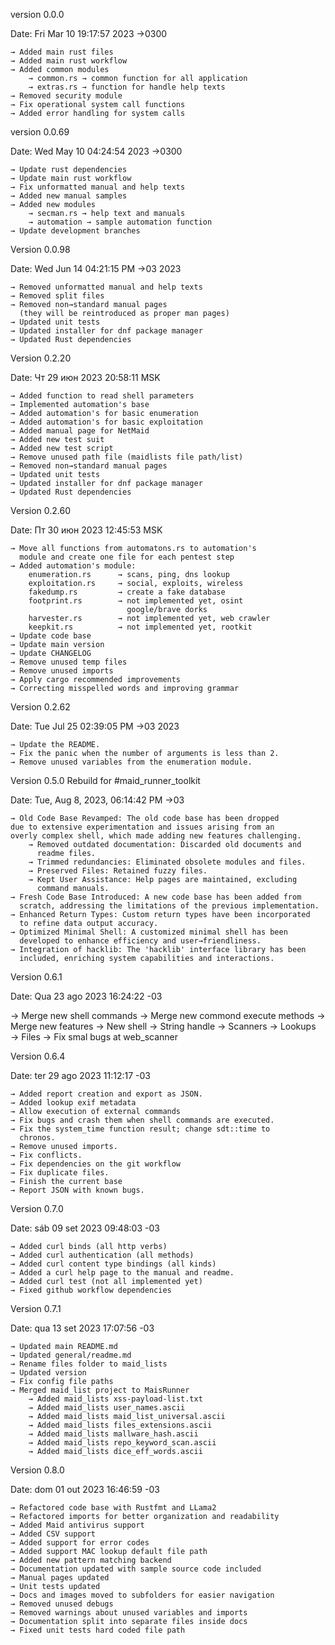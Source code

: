 version 0.0.0

Date: Fri Mar 10 19:17:57 2023 →0300 

    → Added main rust files
    → Added main rust workflow
    → Added common modules
        → common.rs → common function for all application
        → extras.rs → function for handle help texts
    → Removed security module
    → Fix operational system call functions
    → Added error handling for system calls

version 0.0.69

Date: Wed May 10 04:24:54 2023 →0300

    → Update rust dependencies
    → Update main rust workflow
    → Fix unformatted manual and help texts
    → Added new manual samples
    → Added new modules
        → secman.rs → help text and manuals
        → automation → sample automation function
    → Update development branches

Version 0.0.98 

Date: Wed Jun 14 04:21:15 PM →03 2023

    → Removed unformatted manual and help texts
    → Removed split files
    → Removed non→standard manual pages 
      (they will be reintroduced as proper man pages)
    → Updated unit tests
    → Updated installer for dnf package manager
    → Updated Rust dependencies

Version 0.2.20

Date: Чт 29 июн 2023 20:58:11 MSK

    → Added function to read shell parameters
    → Implemented automation's base
    → Added automation's for basic enumeration 
    → Added automation's for basic exploitation
    → Added manual page for NetMaid
    → Added new test suit
    → Added new test script
    → Remove unused path file (maidlists file path/list) 
    → Removed non→standard manual pages
    → Updated unit tests
    → Updated installer for dnf package manager
    → Updated Rust dependencies


Version 0.2.60

Date: Пт 30 июн 2023 12:45:53 MSK

    → Move all functions from automatons.rs to automation's 
      module and create one file for each pentest step
    → Added automation's module:
        enumeration.rs      → scans, ping, dns lookup
        exploitation.rs     → social, exploits, wireless
        fakedump.rs         → create a fake database
        footprint.rs        → not implemented yet, osint 
                              google/brave dorks
        harvester.rs        → not implemented yet, web crawler
        keepkit.rs          → not implemented yet, rootkit
    → Update code base
    → Update main version
    → Update CHANGELOG
    → Remove unused temp files
    → Remove unused imports
    → Apply cargo recommended improvements
    → Correcting misspelled words and improving grammar

Version 0.2.62

Date: Tue Jul 25 02:39:05 PM →03 2023

    → Update the README.
    → Fix the panic when the number of arguments is less than 2.
    → Remove unused variables from the enumeration module.

Version 0.5.0 Rebuild for #maid_runner_toolkit

Date: Tue, Aug 8, 2023, 06:14:42 PM →03

    → Old Code Base Revamped: The old code base has been dropped 
    due to extensive experimentation and issues arising from an 
    overly complex shell, which made adding new features challenging.
        → Removed outdated documentation: Discarded old documents and 
          readme files.
        → Trimmed redundancies: Eliminated obsolete modules and files.
        → Preserved Files: Retained fuzzy files.
        → Kept User Assistance: Help pages are maintained, excluding 
          command manuals.
    → Fresh Code Base Introduced: A new code base has been added from 
      scratch, addressing the limitations of the previous implementation.
    → Enhanced Return Types: Custom return types have been incorporated 
      to refine data output accuracy.
    → Optimized Minimal Shell: A customized minimal shell has been 
      developed to enhance efficiency and user→friendliness.
    → Integration of hacklib: The 'hacklib' interface library has been 
      included, enriching system capabilities and interactions.

Version 0.6.1

Date: Qua 23 ago 2023 16:24:22 -03

  → Merge new shell commands
	→ Merge new commond execute methods
	→ Merge new features
		→ New shell
		→ String handle
		→ Scanners
		→ Lookups
		→ Files
	→ Fix smal bugs at web_scanner

Version 0.6.4

Date: ter 29 ago 2023 11:12:17 -03

	→ Added report creation and export as JSON.
	→ Added lookup exif metadata
	→ Allow execution of external commands
	→ Fix bugs and crash them when shell commands are executed.
	→ Fix the system_time function result; change sdt::time to    
      chronos.
	→ Remove unused imports.
	→ Fix conflicts.
	→ Fix dependencies on the git workflow
	→ Fix duplicate files.
	→ Finish the current base
	→ Report JSON with known bugs.

Version 0.7.0

Date: sáb 09 set 2023 09:48:03 -03
  
	→ Added curl binds (all http verbs)
	→ Added curl authentication (all methods)
	→ Added curl content type bindings (all kinds)
	→ Added a curl help page to the manual and readme.
	→ Added curl test (not all implemented yet)
	→ Fixed github workflow dependencies

Version 0.7.1

Date: qua 13 set 2023 17:07:56 -03

	→ Updated main README.md
	→ Updated general/readme.md
	→ Rename files folder to maid_lists
	→ Updated version
	→ Fix config file paths
	→ Merged maid_list project to MaisRunner
		→ Added maid_lists xss-payload-list.txt 
		→ Added maid_lists user_names.ascii 
		→ Added maid_lists maid_list_universal.ascii 
		→ Added maid_lists files_extensions.ascii 
		→ Added maid_lists mallware_hash.ascii 
		→ Added maid_lists repo_keyword_scan.ascii 
		→ Added maid_lists dice_eff_words.ascii   

Version 0.8.0

Date: dom 01 out 2023 16:46:59 -03

	→ Refactored code base with Rustfmt and LLama2
	→ Refactored imports for better organization and readability
	→ Added Maid antivirus support
	→ Added CSV support
	→ Added support for error codes
	→ Added support MAC lookup default file path
	→ Added new pattern matching backend
	→ Documentation updated with sample source code included
	→ Manual pages updated
	→ Unit tests updated
	→ Docs and images moved to subfolders for easier navigation
	→ Removed unused debugs
	→ Removed warnings about unused variables and imports
	→ Documentation split into separate files inside docs
	→ Fixed unit tests hard coded file path
